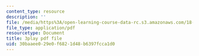 ```yaml
---
content_type: resource
description: ''
file: /media/https%3A/open-learning-course-data-rc.s3.amazonaws.com/18-065-matrix-methods-in-data-analysis-signal-processing-and-machine-learning-spring-2018/30baaee029e0f6821d48b6397fcca1d0_wrEcHhoJxjM.pdf
file_type: application/pdf
resourcetype: Document
title: 3play pdf file
uid: 30baaee0-29e0-f682-1d48-b6397fcca1d0
---
```


